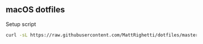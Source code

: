## macOS dotfiles

Setup script
```bash
curl -sL https://raw.githubusercontent.com/MattRighetti/dotfiles/master/setup.sh | sh
```